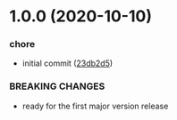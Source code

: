 # 1.0.0 (2020-10-10)


### chore

* initial commit ([23db2d5](https://github.com/lukaszbieniek/semantic-release-config/commit/23db2d5c80c95e120671bb2fe97741a1a0133948))


### BREAKING CHANGES

* ready for the first major version release
